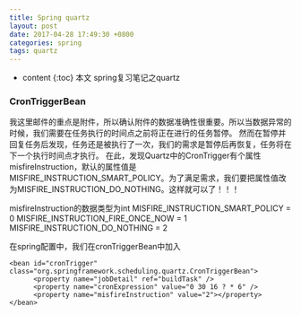 ```yaml
---
title: Spring quartz
layout: post
date: 2017-04-28 17:49:30 +0800
categories: spring
tags: quartz
---
```

* content
{:toc}
本文 spring复习笔记之quartz 











### CronTriggerBean

我这里邮件的重点是附件，所以确认附件的数据准确性很重要。所以当数据异常的时候，我们需要在任务执行的时间点之前将正在进行的任务暂停。
然而在暂停并回复任务后发现，任务还是被执行了一次，我们的需求是暂停后再恢复，任务将在下一个执行时间点才执行。
在此，发现Quartz中的CronTrigger有个属性misfireInstruction，默认的属性值是MISFIRE_INSTRUCTION_SMART_POLICY。为了满足需求，我们要把属性值改为MISFIRE_INSTRUCTION_DO_NOTHING。这样就可以了！！！
 
misfireInstruction的数据类型为int
MISFIRE_INSTRUCTION_SMART_POLICY = 0 
MISFIRE_INSTRUCTION_FIRE_ONCE_NOW = 1
MISFIRE_INSTRUCTION_DO_NOTHING = 2
 
在spring配置中，我们在cronTriggerBean中加入
```
<bean id="cronTrigger" class="org.springframework.scheduling.quartz.CronTriggerBean">  
      <property name="jobDetail" ref="buildTask" />  
      <property name="cronExpression" value="0 30 16 ? * 6" />  
      <property name="misfireInstruction" value="2"></property>  
</bean>  
```